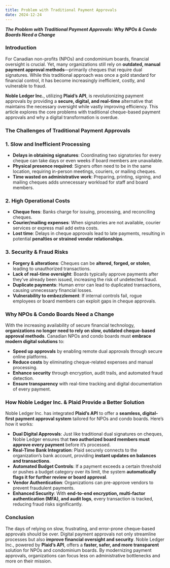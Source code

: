 ```yaml
---
title: Problem with Traditional Payment Approvals
date: 2024-12-24
---
```

***The Problem with Traditional Payment Approvals: Why NPOs & Condo Boards Need a Change***

### Introduction

For Canadian non-profits (NPOs) and condominium boards, financial oversight is crucial. Yet, many organizations still rely on **outdated, manual payment approval methods**—primarily cheques that require dual signatures. While this traditional approach was once a gold standard for financial control, it has become increasingly inefficient, costly, and vulnerable to fraud.

**Noble Ledger Inc.**, utilizing **Plaid’s API**, is revolutionizing payment approvals by providing a **secure, digital, and real-time** alternative that maintains the necessary oversight while vastly improving efficiency. This article explores the core problems with traditional cheque-based payment approvals and why a digital transformation is overdue.

### The Challenges of Traditional Payment Approvals

### **1. Slow and Inefficient Processing**

-   **Delays in obtaining signatures**: Coordinating two signatories for every cheque can take days or even weeks if board members are unavailable.
-   **Physical presence required**: Signers often need to be in the same location, requiring in-person meetings, couriers, or mailing cheques.
-   **Time wasted on administrative work**: Preparing, printing, signing, and mailing cheques adds unnecessary workload for staff and board members.

### **2. High Operational Costs**

-   **Cheque fees**: Banks charge for issuing, processing, and reconciling cheques.
-   **Courier/mailing expenses**: When signatories are not available, courier services or express mail add extra costs.
-   **Lost time**: Delays in cheque approvals lead to late payments, resulting in potential **penalties or strained vendor relationships**.

### **3. Security & Fraud Risks**

-   **Forgery & alterations**: Cheques can be **altered, forged, or stolen**, leading to unauthorized transactions.
-   **Lack of real-time oversight**: Boards typically approve payments after they’ve already been issued, increasing the risk of undetected fraud.
-   **Duplicate payments**: Human error can lead to duplicated transactions, causing unnecessary financial losses.
-   **Vulnerability to embezzlement**: If internal controls fail, rogue employees or board members can exploit gaps in cheque approvals.

### Why NPOs & Condo Boards Need a Change

With the increasing availability of secure financial technology, **organizations no longer need to rely on slow, outdated cheque-based approval methods**. Canadian NPOs and condo boards must **embrace modern digital solutions** to:

-   **Speed up approvals** by enabling remote dual approvals through secure online platforms.
-   **Reduce costs** by eliminating cheque-related expenses and manual processing.
-   **Enhance security** through encryption, audit trails, and automated fraud detection.
-   **Ensure transparency** with real-time tracking and digital documentation of every payment.

### How Noble Ledger Inc. & Plaid Provide a Better Solution

Noble Ledger Inc. has integrated **Plaid’s API** to offer a **seamless, digital-first payment approval system** tailored for NPOs and condo boards. Here’s how it works:

-   **Dual Digital Approvals**: Just like traditional dual signatures on cheques, Noble Ledger ensures that **two authorized board members must approve every payment** before it’s processed.
-   **Real-Time Bank Integration**: Plaid securely connects to the organization’s bank account, providing **instant updates on balances and transactions**.
-   **Automated Budget Controls**: If a payment exceeds a certain threshold or pushes a budget category over its limit, the system **automatically flags it for further review or board approval**.
-   **Vendor Authentication**: Organizations can pre-approve vendors to prevent fraudulent payments.
-   **Enhanced Security**: With **end-to-end encryption, multi-factor authentication (MFA), and audit logs**, every transaction is tracked, reducing fraud risks significantly.

### Conclusion

The days of relying on slow, frustrating, and error-prone cheque-based approvals should be over. Digital payment approvals not only streamline processes but also **improve financial oversight and security**. Noble Ledger Inc., powered by **Plaid’s API**, offers a **faster, safer, and more transparent** solution for NPOs and condominium boards. By modernizing payment approvals, organizations can focus less on administrative bottlenecks and more on their mission.
